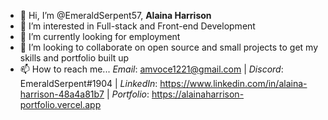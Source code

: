 - 👋 Hi, I’m @EmeraldSerpent57, **Alaina Harrison**
- 👀 I’m interested in Full-stack and Front-end Development
- 🌱 I’m currently looking for employment
- 💞️ I’m looking to collaborate on open source and small projects to get my skills and portfolio built up
- 📫 How to reach me... _Email_: amvoce1221@gmail.com | _Discord_: EmeraldSerpent#1904 | _LinkedIn_: https://www.linkedin.com/in/alaina-harrison-48a4a81b7 | _Portfolio_: https://alainaharrison-portfolio.vercel.app

<!---
EmeraldSerpent57/EmeraldSerpent57 is a ✨ special ✨ repository because its `README.md` (this file) appears on your GitHub profile.
You can click the Preview link to take a look at your changes.
--->
